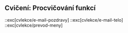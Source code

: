 ## Cvičení: Procvičování funkcí

::exc[cvlekce/e-mail-pozdravy]
::exc[cvlekce/e-mail-telo]
::exc[cvlekce/prevod-meny]
